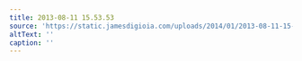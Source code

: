 ```yaml
---
title: 2013-08-11 15.53.53
source: 'https://static.jamesdigioia.com/uploads/2014/01/2013-08-11-15-53-53-scaled.jpg'
altText: ''
caption: ''
---
```


